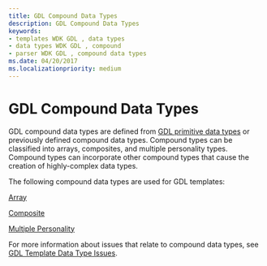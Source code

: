 ```yaml
---
title: GDL Compound Data Types
description: GDL Compound Data Types
keywords:
- templates WDK GDL , data types
- data types WDK GDL , compound
- parser WDK GDL , compound data types
ms.date: 04/20/2017
ms.localizationpriority: medium
---
```


# GDL Compound Data Types


GDL compound data types are defined from [GDL primitive data types](gdl-primitive-data-types.md) or previously defined compound data types. Compound types can be classified into arrays, composites, and multiple personality types. Compound types can incorporate other compound types that cause the creation of highly-complex data types.

The following compound data types are used for GDL templates:

[Array](array-template-data-types.md)

[Composite](composite-template-data-types.md)

[Multiple Personality](multiple-personality-template-data-types.md)

For more information about issues that relate to compound data types, see [GDL Template Data Type Issues](compound-template-data-type-issues.md).

 

 




